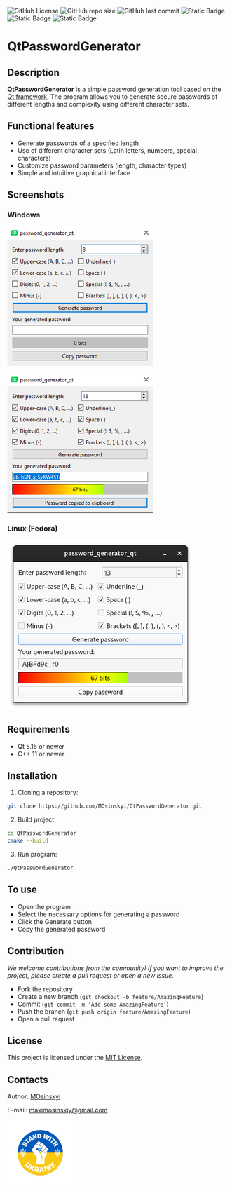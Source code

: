 ![GitHub License](https://img.shields.io/github/license/MOsinskyi/QtPasswordGenerator)
![GitHub repo size](https://img.shields.io/github/repo-size/MOsinskyi/QtPasswordGenerator)
![GitHub last commit](https://img.shields.io/github/last-commit/MOsinskyi/QtPasswordGenerator)
![Static Badge](https://img.shields.io/badge/c%2B%2B-17-blue)
![Static Badge](https://img.shields.io/badge/Qt-6.7.1-green)
![Static Badge](https://img.shields.io/badge/version-1.1-brightgreen)


# QtPasswordGenerator

## Description
**QtPasswordGenerator** is a simple 
password generation tool based on the [Qt 
framework](https://www.qt.io/product/framework). The program allows you to 
generate secure passwords of different 
lengths and complexity using different 
character sets.

## Functional features
- Generate passwords of a specified length
- Use of different character sets (Latin letters, numbers, special characters)
- Customize password parameters (length, character types)
- Simple and intuitive graphical interface

## Screenshots
### Windows
![img_1.png](img/screenshot.png)

![img.png](img/screenshot2.png)
### Linux (Fedora)
![img.png](img.png)

## Requirements
- Qt 5.15 or newer
- C++ 11 or newer

## Installation
1. Cloning a repository:

```bash
git clone https://github.com/MOsinskyi/QtPasswordGenerator.git
```

2. Build project:

```bash
cd QtPasswordGenerator
cmake --build
```

3. Run program:

```bash
./QtPasswordGenerator
```
## To use
- Open the program
- Select the necessary options for generating a password
- Click the Generate button
- Copy the generated password

## Contribution
_We welcome contributions from the community! If you want to improve the project, please create a pull request or open a 
new issue._

- Fork the repository
- Create a new branch (`git checkout -b feature/AmazingFeature`)
- Commit (`git commit -m 'Add some AmazingFeature'`)
- Push the branch (`git push origin feature/AmazingFeature`)
- Open a pull request

## License
This project is licensed under the [MIT License](https://github.com/MOsinskyi/QtPasswordGenerator/blob/master/LICENSE).

## Contacts
Author: [MOsinskyi](https://github.com/MOsinskyi)

E-mail: [maximosinskiy@gmail.com](mailto::maximosinskiy@gmail.com)

<img height="150" src="img/made-in-ukraine.png" width="150"/>